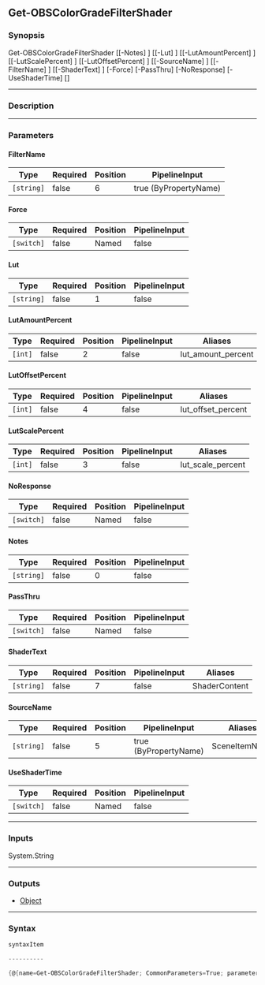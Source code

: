 Get-OBSColorGradeFilterShader
-----------------------------

### Synopsis

Get-OBSColorGradeFilterShader [[-Notes] <string>] [[-Lut] <string>] [[-LutAmountPercent] <int>] [[-LutScalePercent] <int>] [[-LutOffsetPercent] <int>] [[-SourceName] <string>] [[-FilterName] <string>] [[-ShaderText] <string>] [-Force] [-PassThru] [-NoResponse] [-UseShaderTime] [<CommonParameters>]

---

### Description

---

### Parameters
#### **FilterName**

|Type      |Required|Position|PipelineInput        |
|----------|--------|--------|---------------------|
|`[string]`|false   |6       |true (ByPropertyName)|

#### **Force**

|Type      |Required|Position|PipelineInput|
|----------|--------|--------|-------------|
|`[switch]`|false   |Named   |false        |

#### **Lut**

|Type      |Required|Position|PipelineInput|
|----------|--------|--------|-------------|
|`[string]`|false   |1       |false        |

#### **LutAmountPercent**

|Type   |Required|Position|PipelineInput|Aliases           |
|-------|--------|--------|-------------|------------------|
|`[int]`|false   |2       |false        |lut_amount_percent|

#### **LutOffsetPercent**

|Type   |Required|Position|PipelineInput|Aliases           |
|-------|--------|--------|-------------|------------------|
|`[int]`|false   |4       |false        |lut_offset_percent|

#### **LutScalePercent**

|Type   |Required|Position|PipelineInput|Aliases          |
|-------|--------|--------|-------------|-----------------|
|`[int]`|false   |3       |false        |lut_scale_percent|

#### **NoResponse**

|Type      |Required|Position|PipelineInput|
|----------|--------|--------|-------------|
|`[switch]`|false   |Named   |false        |

#### **Notes**

|Type      |Required|Position|PipelineInput|
|----------|--------|--------|-------------|
|`[string]`|false   |0       |false        |

#### **PassThru**

|Type      |Required|Position|PipelineInput|
|----------|--------|--------|-------------|
|`[switch]`|false   |Named   |false        |

#### **ShaderText**

|Type      |Required|Position|PipelineInput|Aliases      |
|----------|--------|--------|-------------|-------------|
|`[string]`|false   |7       |false        |ShaderContent|

#### **SourceName**

|Type      |Required|Position|PipelineInput        |Aliases      |
|----------|--------|--------|---------------------|-------------|
|`[string]`|false   |5       |true (ByPropertyName)|SceneItemName|

#### **UseShaderTime**

|Type      |Required|Position|PipelineInput|
|----------|--------|--------|-------------|
|`[switch]`|false   |Named   |false        |

---

### Inputs
System.String

---

### Outputs
* [Object](https://learn.microsoft.com/en-us/dotnet/api/System.Object)

---

### Syntax
```PowerShell
syntaxItem
```
```PowerShell
----------
```
```PowerShell
{@{name=Get-OBSColorGradeFilterShader; CommonParameters=True; parameter=System.Object[]}}
```
